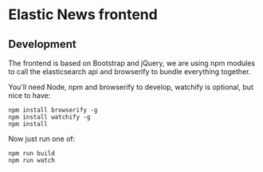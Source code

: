 # Elastic News frontend

## Development

The frontend is based on Bootstrap and jQuery, we are using npm modules to call
the elasticsearch api and browserify to bundle everything together.

You'll need Node, npm and browserify to develop, watchify is optional, but nice to have:
```bach
npm install browserify -g
npm install watchify -g
npm install
```

Now just run one of:
```
npm run build
npm run watch
```
